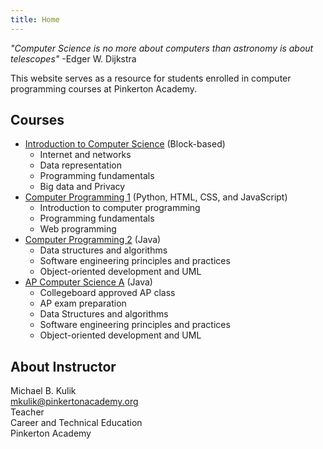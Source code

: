 ```yaml
---
title: Home
---
```


*"Computer Science is no more about computers than astronomy is about telescopes"*
-Edger W. Dijkstra

This website serves as a resource for students enrolled in computer programming courses at Pinkerton Academy.

## Courses

- [Introduction to Computer Science](/intro) (Block-based)
  - Internet and networks
  - Data representation
  - Programming fundamentals
  - Big data and Privacy
- [Computer Programming 1](/cp1) (Python, HTML, CSS, and JavaScript)
  - Introduction to computer programming
  - Programming fundamentals
  - Web programming
- [Computer Programming 2](/cp2) (Java)
  - Data structures and algorithms
  - Software engineering principles and practices
  - Object-oriented development and UML
- [AP Computer Science A](/apcs) (Java)
  - Collegeboard approved AP class
  - AP exam preparation
  - Data Structures and algorithms
  - Software engineering principles and practices
  - Object-oriented development and UML

## About Instructor

Michael B. Kulik <br/>
[mkulik@pinkertonacademy.org](mailto:mkulik@pinkertonacademy.org) <br/>
Teacher<br/>
Career and Technical Education<br/>
Pinkerton Academy<br/>
